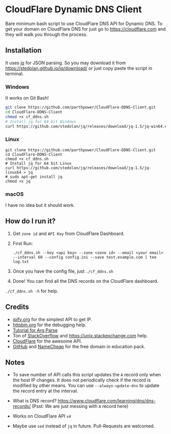 # CloudFlare Dynamic DNS Client

Bare minimum bash script to use CloudFlare DNS API for Dynamic DNS. To get your domain on CloudFlare DNS for just go to https://cloudflare.com and they will walk you through the process.

## Installation

It uses [jq](https://stedolan.github.io/jq/) for JSON parsing. So you may download it from https://stedolan.github.io/jq/download/ or just copy paste the script in terminal.

### Windows

It works on Git Bash! 

````bash
git clone https://github.com/parthpower/CloudFlare-DDNS-Client.git
cd CloudFlare-DDNS-Client
chmod +x cf_ddns.sh
# Install jq for 64 bit Windows
curl https://github.com/stedolan/jq/releases/download/jq-1.5/jq-win64.exe > jq.exe
````

### Linux

```shell
git clone https://github.com/parthpower/CloudFlare-DDNS-Client.git
cd CloudFlare-DDNS-Client
chmod +x cf_ddns.sh
# Install jq for 64 bit Linux
curl https://github.com/stedolan/jq/releases/download/jq-1.5/jq-linux64 > jq
# sudo apt-get install jq
chmod +x jq
```

### macOS

I have no idea but it should work.

## How do I run it?

1. Get `zone id` and `API Key` from CloudFlare Dashboard.

2. First Run:

   `./cf_ddns.sh --key <api key> --zone <zone id> --email <your email> --interval 60 --config config.ini --save test.example.com | tee log.txt`

3. Once you have the config file, just `./cf_ddns.sh`

4. Done! You can find all the DNS records on the CloudFlare dashboard.

`./cf_ddns.sh -h` for help.

## Credits

- [ipify.org](https://ipify.org) for the simplest API to get IP.
- [httpbin.org](https://httpbin.org) for the debugging help.
- [Tutorial for Arg Parse](http://www.bahmanm.com/blogs/command-line-options-how-to-parse-in-bash-using-getopt)
- Ton of [StackOverflow](https://stackoverflow.com) and https://unix.stackexchange.com help.
- [CloudFlare](https://CloudFlare.com) for the awesome API.
- [GitHub](https://github.com) and [NameCheap](https://nc.me) for the free domain in education pack.

## Notes

- To save number of API calls this script updates the `A` record only when the host IP changes. It does not periodically check if the record is modified by other means. You can use `--always-update-dns` to update the record entry at the interval.

- What is DNS record? https://www.cloudflare.com/learning/dns/dns-records/ (Psst: We are just messing with `A` record here)

- Works on CloudFlare API `v4`

- Maybe use `sed` instead of `jq` in future. Pull-Requests are welcomed.

  ​